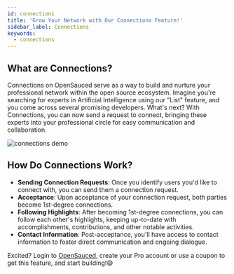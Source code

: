 ```yaml
---
id: connections
title: 'Grow Your Network with Our Connections Feature!'
sidebar_label: Connections
keywords:
  - connections
---
```


## What are Connections?

Connections on OpenSauced serve as a way to build and nurture your professional network within the open source ecosystem. Imagine you're searching for experts in Artificial Intelligence using our "List" feature, and you come across several promising developers. What's next? With Connections, you can now send a request to connect, bringing these experts into your professional circle for easy communication and collaboration.

![connections demo](../../static/gif/connections.gif)

## How Do Connections Work?

- **Sending Connection Requests**: Once you identify users you'd like to connect with, you can send them a connection request.
- **Acceptance**: Upon acceptance of your connection request, both parties become 1st-degree connections.
- **Following Highlights**: After becoming 1st-degree connections, you can follow each other's highlights, keeping up-to-date with accomplishments, contributions, and other notable activities.
- **Contact Information**: Post-acceptance, you'll have access to contact information to foster direct communication and ongoing dialogue.

Excited? Login to [OpenSauced](https://opensauced.pizza/), create your Pro account or use a coupon to get this feature, and start building!😄
